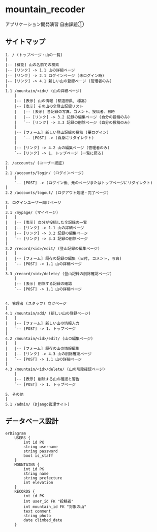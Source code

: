 # mountain_recoder
アプリケーション開発演習 自由課題①

## サイトマップ

    1. / (トップページ・山の一覧)
    |
    |-- [機能] 山の名前での検索 
    |-- [リンク] -> 1.1 山の詳細ページ
    |-- [リンク] -> 2.1 ログインページ (未ログイン時)
    |-- [リンク] -> 4.1 新しい山の登録ページ (管理者のみ)
    |
    1.1 /mountain/<id>/ (山の詳細ページ)
        |
        |-- [表示] 山の情報 (都道府県, 標高)
        |-- [表示] その山の全登山記録リスト
        |   |-- [表示] 各記録の写真、コメント、投稿者、日時
        |   |-- [リンク] -> 3.2 記録の編集ページ (自分の投稿のみ)
        |   `-- [リンク] -> 3.3 記録の削除ページ (自分の投稿のみ)
        |
        |-- [フォーム] 新しい登山記録の投稿 (要ログイン)
        |   `-- [POST] -> (自身にリダイレクト)
        |
        |-- [リンク] -> 4.2 山の編集ページ (管理者のみ)
        `-- [リンク] -> 1. トップページ (一覧に戻る)

    2. /accounts/ (ユーザー認証)
    |
    2.1 /accounts/login/ (ログインページ)
        |
        `-- [POST] -> (ログイン後、元のページまたはトップページにリダイレクト)
    |
    2.2 /accounts/logout/ (ログアウト処理・完了ページ)

    3. ログインユーザー向けページ
    |
    3.1 /mypage/ (マイページ)
    |   |
    |   |-- [表示] 自分が投稿した全記録の一覧
    |   |-- [リンク] -> 1.1 山の詳細ページ
    |   |-- [リンク] -> 3.2 記録の編集ページ
    |   `-- [リンク] -> 3.3 記録の削除ページ
    |
    3.2 /record/<id>/edit/ (登山記録の編集ページ)
    |   |
    |   |-- [フォーム] 既存の記録の編集 (日付, コメント, 写真)
    |   `-- [POST] -> 1.1 山の詳細ページ
    |
    3.3 /record/<id>/delete/ (登山記録の削除確認ページ)
        |
        |-- [表示] 削除する記録の確認
        `-- [POST] -> 1.1 山の詳細ページ


    4. 管理者 (スタッフ) 向けページ
    |
    4.1 /mountain/add/ (新しい山の登録ページ)
    |   |
    |   |-- [フォーム] 新しい山の情報入力
    |   `-- [POST] -> 1. トップページ
    |
    4.2 /mountain/<id>/edit/ (山の編集ページ)
    |   |
    |   |-- [フォーム] 既存の山の情報編集
    |   |-- [リンク] -> 4.3 山の削除確認ページ
    |   `-- [POST] -> 1.1 山の詳細ページ
    |
    4.3 /mountain/<id>/delete/ (山の削除確認ページ)
        |
        |-- [表示] 削除する山の確認と警告
        `-- [POST] -> 1. トップページ

    5. その他
    |
    5.1 /admin/ (Django管理サイト)

## データベース設計

```mermaid
erDiagram
    USERS {
        int id PK
        string username
        string password
        bool is_staff
    }
    MOUNTAINS {
        int id PK
        string name
        string prefecture
        int elevation
    }
    RECORDS {
        int id PK
        int user_id FK "投稿者"
        int mountain_id FK "対象の山"
        text comment
        string photo
        date climbed_date
    }
```
